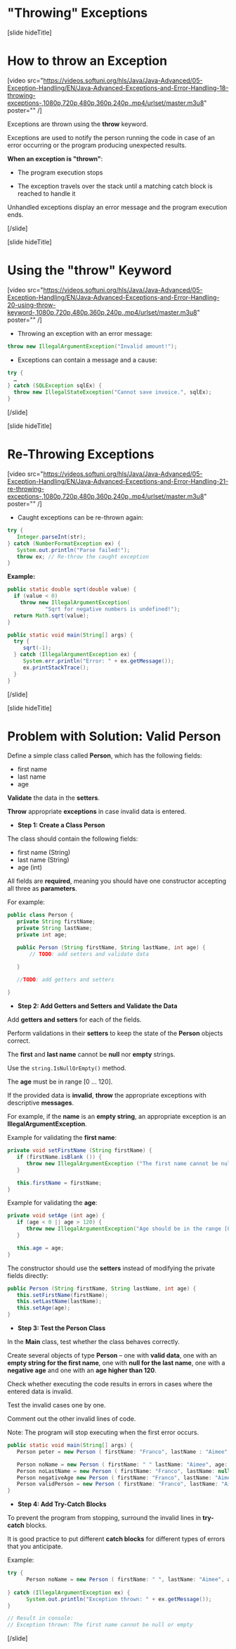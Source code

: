 # "Тhrowing" Exceptions

[slide hideTitle]

# How to throw an Exception

[video src="https://videos.softuni.org/hls/Java/Java-Advanced/05-Exception-Handling/EN/Java-Advanced-Exceptions-and-Error-Handling-18-throwing-exceptions-,1080p,720p,480p,360p,240p,.mp4/urlset/master.m3u8" poster="" /]

Exceptions are thrown using the **throw** keyword. 

Exceptions are used to notify the person running the code in case of an error occurring or the program producing unexpected results. 

**When an exception is "thrown"**: 

- The program execution stops

- The exception travels over the stack until a matching catch block is reached to handle it 
   
   
Unhandled exceptions display an error message and the program execution ends.

[/slide]

[slide hideTitle]

# Using the "throw" Keyword

[video src="https://videos.softuni.org/hls/Java/Java-Advanced/05-Exception-Handling/EN/Java-Advanced-Exceptions-and-Error-Handling-20-using-throw-keyword-,1080p,720p,480p,360p,240p,.mp4/urlset/master.m3u8" poster="" /]

- Throwing an exception with an error message:

```java
throw new IllegalArgumentException("Invalid amount!");
```
- Exceptions can contain a message and a cause:

```java
try {
  …
} catch (SQLException sqlEx) {
  throw new IllegalStateException("Cannot save invoice.", sqlEx);
}
```

[/slide]

[slide hideTitle]

# Re-Throwing Exceptions

[video src="https://videos.softuni.org/hls/Java/Java-Advanced/05-Exception-Handling/EN/Java-Advanced-Exceptions-and-Error-Handling-21-re-throwing-exceptions-,1080p,720p,480p,360p,240p,.mp4/urlset/master.m3u8" poster="" /]

- Caught exceptions can be re-thrown again:

```java
try {
   Integer.parseInt(str);
} catch (NumberFormatException ex) {
   System.out.println("Parse failed!");
   throw ex; // Re-throw the caught exception
}
```
**Example:**

```java
public static double sqrt(double value) {
  if (value < 0)
    throw new IllegalArgumentException(
			"Sqrt for negative numbers is undefined!");
  return Math.sqrt(value);
}

public static void main(String[] args) {
  try {
     sqrt(-1);
  } catch (IllegalArgumentException ex) {
     System.err.println("Error: " + ex.getMessage());
     ex.printStackTrace();
  }
}
```
[/slide]


[slide hideTitle]

# Problem with Solution: Valid Person

Define a simple class called **Person**, which has the following fields:

 - first name
 - last name 
 - age

**Validate** the data in the **setters**.
 
**Throw** appropriate **exceptions** in case invalid data is entered.

- **Step 1: Create a Class Person**

The class should contain the following fields: 

- first name (String)
- last name (String)
- age (int)

All fields are **required**, meaning you should have one constructor accepting all three as **parameters**. 

For example:

```java
public class Person {
   private String firstName;
   private String lastName;
   private int age;

   public Person (String firstName, String lastName, int age) {
       // TODO: add setters and validate data

   }

   //TODO: add getters and setters
   
}
```

- **Step 2: Add Getters and Setters and Validate the Data**

Add **getters and setters** for each of the fields. 

Perform validations in their **setters** to keep the state of the **Person** objects correct.

The **first** and **last name** cannot be **null** nor **empty** strings. 

Use the `string.IsNullOrEmpty()` method.

The **age** must be in range [0 … 120].

If the provided data is **invalid**, **throw** the appropriate exceptions with descriptive **messages**.

For example, if the **name** is an **empty string**, an appropriate exception is an **IllegalArgumentException**.

Example for validating the **first name**:

```java
private void setFirstName (String firstName) {
   if (firstName.isBlank ()) {
      throw new IllegalArgumentException ("The first name cannot be null or empty");
   }

   this.firstName = firstName;
}
```
Example for validating the **age**:

```java
private void setAge (int age) {
   if (age < 0 || age > 120) {
      throw new IllegalArgumentException("Age should be in the range [O...120]");
   }

   this.age = age;
}
```

The constructor should use the **setters** instead of modifying the private fields directly:

```java
public Person (String firstName, String lastName, int age) {
   this.setFirstName(firstName);
   this.setLastName(lastName);
   this.setAge(age);
}
```

- **Step 3: Test the Person Class**

In the **Main** class, test whether the class behaves correctly. 

Create several objects of type **Person** – one with **valid data**, one with an **empty string for the first name**, 
one with **null for the last name**, one with a **negative age** and one with an **age higher than 120**. 

Check whether executing the code results in errors in cases where the entered data is invalid. 

Test the invalid cases one by one.

Comment out the other invalid lines of code.

Note: The program will stop executing when the first error occurs.

```java
public static void main(String[] args) {
   Person peter = new Person ( firstName: "Franco", lastName : "Aimee", age: 19);

   Person noName = new Person ( firstName: " " lastName: "Aimee", age: 19);
   Person noLastName = new Person ( firstName: "Franco", lastName: null, age: 19);
   Person negativeAge new Person ( firstName: "Franco", lastName: "Aimee", age: -1);
   Person validPerson = new Person ( firstName: "Franco", lastName: "Aimee", age: 121);
}
```

- **Step 4: Add Try-Catch Blocks**

To prevent the program from stopping, surround the invalid lines in **try-catch** blocks. 

It is good practice to put different **catch blocks** for different types of errors that you anticipate.


Example:

```java
try {
      Person noName = new Person ( firstName: " ", lastName: "Aimee", age: 19);
      
} catch (IllegalArgumentException ex) {
      System.out.println("Exception thrown: " + ex.getMessage());
}

// Result in console:
// Exception thrown: The first name cannot be null or empty
```

[/slide]

